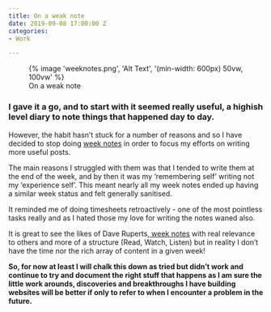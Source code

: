 ```yaml
---
title: On a weak note
date: 2019-09-08 17:00:00 Z
categories:
- Work

---
```

<figure>
      {% image 'weeknotes.png', 'Alt Text', '(min-width: 600px) 50vw, 100vw' %}
   <figcaption>On a weak note</figcaption>
</figure>

### I gave it a go, and to start with it seemed really useful, a highish level diary to note things that happened day to day.

However, the habit hasn’t stuck for a number of reasons and so I have decided to stop doing [week notes](https://www.sushkelly.co.uk/weeknotes/) in order to focus my efforts on writing more useful posts.

The main reasons I struggled with them was that I tended to write them at the end of the week, and by then it was my ‘remembering self’ writing not my ‘experience self’. This meant nearly all my week notes ended up having a similar week status  and felt generally sanitised. 

It reminded me of doing timesheets retroactively - one of the most pointless tasks really and as I hated those my love for writing the notes waned also. 

It is great to see the likes of Dave Ruperts,[ week notes](https://daverupert.com/2019/09/weeknotes-9/http://) with real relevance to others and more of a structure (Read, Watch, Listen) but in reality I don’t have the time nor the rich array of content in a given week! 

**So, for now at least I will chalk this down as tried but didn’t work and continue to try and document the right stuff that happens as I am sure the little work arounds, discoveries and breakthroughs I have building websites will be better if only to refer to when I encounter a problem in the future.** 
